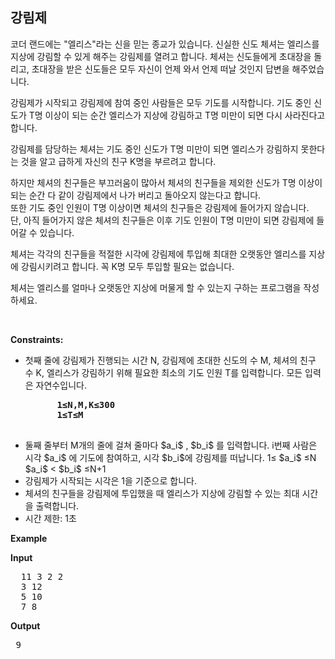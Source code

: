 강림제
---
코더 랜드에는 "엘리스"라는 신을 믿는 종교가 있습니다. 신실한 신도 체셔는 엘리스를 지상에
강림할 수 있게 해주는 강림제를 열려고 합니다. 체셔는 신도들에게 초대장을 돌리고, 초대장을 받은 신도들은 모두 자신이 언제 와서 언제 떠날 것인지 답변을 해주었습니다.

강림제가 시작되고 강림제에 참여 중인 사람들은 모두 기도를 시작합니다. 기도 중인 신도가 T명 이상이 되는 순간 엘리스가 지상에 강림하고 T명 미만이 되면 다시 사라진다고 합니다. 
  
강림제를 담당하는 체셔는 기도 중인 신도가 T명 미만이 되면 엘리스가 강림하지 못한다는 것을 알고 급하게 자신의 친구 K명을 부르려고 합니다.

하지만 체셔의 친구들은 부끄러움이 많아서 체셔의 친구들을 제외한 신도가 T명 이상이 되는 순간 다 같이 강림제에서 나가 버리고 돌아오지 않는다고 합니다.  
또한 기도 중인 인원이 T명 이상이면 체셔의 친구들은 강림제에 들어가지 않습니다.  
단, 아직 들어가지 않은 체셔의 친구들은 이후 기도 인원이 T명 미만이 되면 강림제에 들어갈 수 있습니다.  
  
체셔는 각각의 친구들을 적절한 시각에 강림제에 투입해 최대한 오랫동안 엘리스를 지상에 강림시키려고 합니다. 꼭 K명 모두 투입할 필요는 없습니다.
  
체셔는 엘리스를 얼마나 오랫동안 지상에 머물게 할 수 있는지 구하는 프로그램을 작성하세요.

<p>&nbsp;</p>
<p><strong>Constraints:</strong></p>
<ul>
  <li>
    첫째 줄에 강림제가 진행되는 시간 N, 강림제에 초대한 신도의 수 M, 체셔의 친구 수 K, 엘리스가 강림하기 위해 필요한 최소의 기도 인원 T를 입력합니다. 모든 입력은 자연수입니다.
    <pre>
      <strong>1≤N,M,K≤300</strong>
      <strong>1≤T≤M</strong>
    </pre>
  </li>
  <li>
    둘째 줄부터 M개의 줄에 걸쳐 줄마다 $a_i$ , $b_i$ 를 입력합니다. i번째 사람은 시각 $a_i$ 에 기도에 참여하고, 시각 $b_i$에 강림제를 떠납니다.
    <ti> 1≤ $a_i$ ≤N </ti>
    <ti> $a_i$ < $b_i$ ≤N+1 </ti>
  </li>
  <li>강림제가 시작되는 시각은 1을 기준으로 합니다.</li>
  <li>체셔의 친구들을 강림제에 투입했을 때 엘리스가 지상에 강림할 수 있는 최대 시간을 출력합니다.</li>
	<li>시간 제한: 1초 </li>
</ul>

<p><strong class="example">Example</strong></p>
  
<p><strong>Input</strong></p>
<pre>
  11 3 2 2
  3 12
  5 10
  7 8
</pre>
  
<p><strong>Output</strong></p>
<pre>
 9
</pre>

